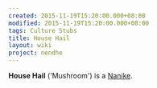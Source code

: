 ```yaml
---
created: 2015-11-19T15:20:00.000+08:00
modified: 2015-11-19T15:20:00.000+08:00
tags: Culture Stubs
title: House Hail
layout: wiki
project: nendhe
---
```


**House Hail** ('Mushroom') is a [Nanike](/content/kyahida_wiki/wiki/Nanike).
